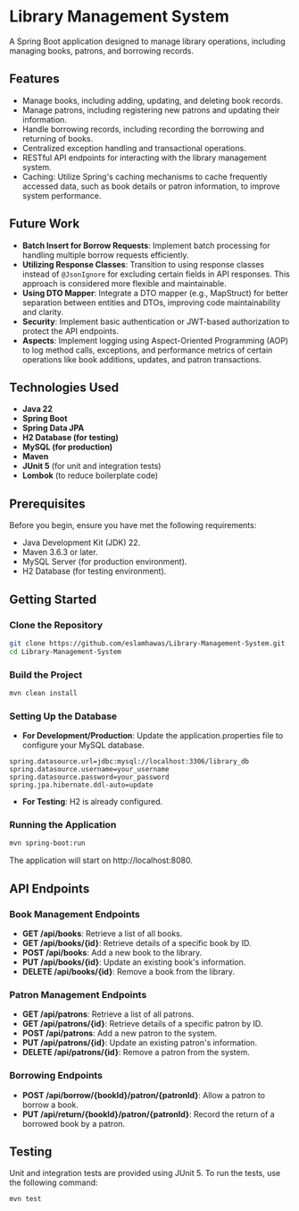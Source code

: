 # Library Management System

A Spring Boot application designed to manage library operations, including managing books, patrons, and borrowing records.

## Features

- Manage books, including adding, updating, and deleting book records.
- Manage patrons, including registering new patrons and updating their information.
- Handle borrowing records, including recording the borrowing and returning of books.
- Centralized exception handling and transactional operations.
- RESTful API endpoints for interacting with the library management system.
- Caching: Utilize Spring's caching mechanisms to cache frequently accessed data, such as book details or patron information, to improve system performance.

## Future Work

- **Batch Insert for Borrow Requests**: Implement batch processing for handling multiple borrow requests efficiently.
- **Utilizing Response Classes**: Transition to using response classes instead of `@JsonIgnore` for excluding certain fields in API responses. This approach is considered more flexible and maintainable.
- **Using DTO Mapper**: Integrate a DTO mapper (e.g., MapStruct) for better separation between entities and DTOs, improving code maintainability and clarity.
- **Security**: Implement basic authentication or JWT-based authorization to protect the API endpoints.
- **Aspects**: Implement logging using Aspect-Oriented Programming (AOP) to log method calls, exceptions, and performance metrics of certain operations like book additions, updates, and patron transactions.


## Technologies Used

- **Java 22**
- **Spring Boot**
- **Spring Data JPA**
- **H2 Database (for testing)**
- **MySQL (for production)**
- **Maven**
- **JUnit 5** (for unit and integration tests)
- **Lombok** (to reduce boilerplate code)

## Prerequisites

Before you begin, ensure you have met the following requirements:

- Java Development Kit (JDK) 22.
- Maven 3.6.3 or later.
- MySQL Server (for production environment).
- H2 Database (for testing environment).

## Getting Started

### Clone the Repository

```bash
git clone https://github.com/eslamhawas/Library-Management-System.git
cd Library-Management-System
```

### Build the Project

```bash
mvn clean install
```

### Setting Up the Database

- **For Development/Production**: Update the application.properties file to configure your MySQL database.
```properties
spring.datasource.url=jdbc:mysql://localhost:3306/library_db
spring.datasource.username=your_username
spring.datasource.password=your_password
spring.jpa.hibernate.ddl-auto=update
```
- **For Testing**: H2 is already configured.

### Running the Application 

```bash
mvn spring-boot:run
```
The application will start on http://localhost:8080.

## API Endpoints

### Book Management Endpoints

- **GET /api/books**: Retrieve a list of all books.
- **GET /api/books/{id}**: Retrieve details of a specific book by ID.
- **POST /api/books**: Add a new book to the library.
- **PUT /api/books/{id}**: Update an existing book's information.
- **DELETE /api/books/{id}**: Remove a book from the library.

### Patron Management Endpoints

- **GET /api/patrons**: Retrieve a list of all patrons.
- **GET /api/patrons/{id}**: Retrieve details of a specific patron by ID.
- **POST /api/patrons**: Add a new patron to the system.
- **PUT /api/patrons/{id}**: Update an existing patron's information.
- **DELETE /api/patrons/{id}**: Remove a patron from the system.

### Borrowing Endpoints

- **POST /api/borrow/{bookId}/patron/{patronId}**: Allow a patron to borrow a book.
- **PUT /api/return/{bookId}/patron/{patronId}**: Record the return of a borrowed book by a patron.

## Testing

Unit and integration tests are provided using JUnit 5. To run the tests, use the following command:

```bash
mvn test
```


  

